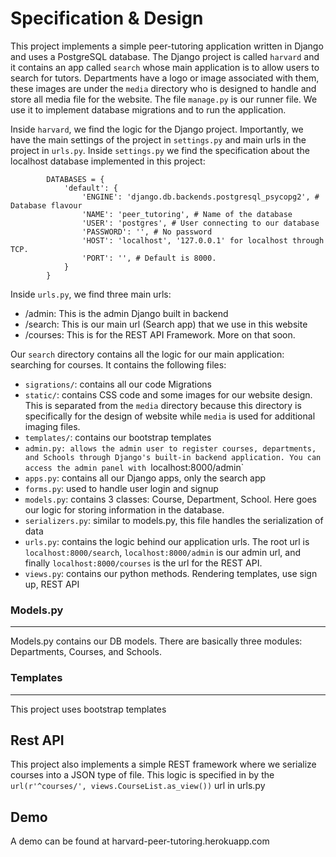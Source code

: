 # Specification & Design


This project implements a simple peer-tutoring application written in Django and
uses a PostgreSQL database. The Django project is called `harvard` and it contains
an app called `search` whose main application is to allow users to search for
tutors. Departments have a logo or image associated with them, these images are
under the `media` directory who is designed to handle and store all media file
for the website. The file `manage.py` is our runner file. We use it to implement
database migrations and to run the application.

Inside `harvard`, we find the logic for the Django project. Importantly, we
have the main settings of the project in `settings.py` and main urls in the project
in `urls.py`. Inside `settings.py` we find the specification about the localhost
database implemented in this project:

			DATABASES = {
			    'default': {
			        'ENGINE': 'django.db.backends.postgresql_psycopg2', # Database flavour
			        'NAME': 'peer_tutoring', # Name of the database
			        'USER': 'postgres', # User connecting to our database
			        'PASSWORD': '', # No password
			        'HOST': 'localhost', '127.0.0.1' for localhost through TCP.
			        'PORT': '', # Default is 8000.
			    }
			}

Inside `urls.py`, we find three main urls:

* /admin: This is the admin Django built in backend
* /search: This is our main url (Search app) that we use in this website
* /courses: This is for the REST API Framework. More on that soon.

Our `search` directory contains all the logic for our main application: searching
for courses. It contains the following files:

* `sigrations/`: contains all our code Migrations
* `static/`: contains CSS code and some images for our website design. This is
separated from the `media` directory because this directory is specifically
for the design of website while `media` is used for additional imaging files.
* `templates/`: contains our bootstrap templates
* `admin.py: allows the admin user to register courses, departments, and Schools
through Django's built-in backend application. You can access the admin panel with
`localhost:8000/admin`
* `apps.py`: contains all our Django apps, only the search app
* `forms.py`: used to handle user login and signup
* `models.py`: contains 3 classes: Course, Department, School. Here goes our logic
for storing information in the database.
* `serializers.py`: similar to models.py, this file handles the serialization of data
* `urls.py`: contains the logic behind our application urls. The root url is
`localhost:8000/search`, `localhost:8000/admin` is our admin url, and finally
`localhost:8000/courses` is the url for the REST API.
* `views.py`: contains our python methods. Rendering templates, use sign up, REST API

### Models.py
---

Models.py contains our DB models. There are basically three modules: Departments, Courses, and Schools.

### Templates
---

This project uses bootstrap templates


Rest API
---

This project also implements a simple REST framework where we serialize courses into a JSON type of file.
This logic is specified in by the `url(r'^courses/', views.CourseList.as_view())` url in urls.py

Demo
----

A demo can be found at harvard-peer-tutoring.herokuapp.com

